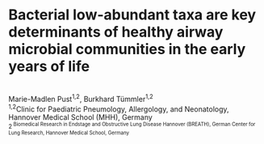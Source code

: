 # Bacterial low-abundant taxa are key determinants of healthy airway microbial communities in the early years of life
<br>
Marie-Madlen Pust<sup>1,2</sup>, Burkhard Tümmler<sup>1,2</sup> <br>
<sup>1,2</sup>Clinic for Paediatric Pneumology, Allergology, and Neonatology, Hannover Medical School (MHH), Germany <br>
<sup>2<sup> Biomedical Research in Endstage and Obstructive Lung Disease Hannover (BREATH), German Center for Lung Research, Hannover Medical School, Germany <br>
<br>
